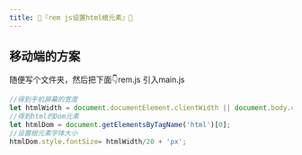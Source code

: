 ```yaml
---
title: 🍉『rem js设置html根元素』🍉
---
```


## 移动端的方案 

随便写个文件夹，然后把下面👇rem.js 引入main.js
```js
//得到手机屏幕的宽度
let htmlWidth = document.documentElement.clientWidth || document.body.clientWidth;
//得到html的Dom元素
let htmlDom = document.getElementsByTagName('html')[0];
//设置根元素字体大小
htmlDom.style.fontSize= htmlWidth/20 + 'px';
```